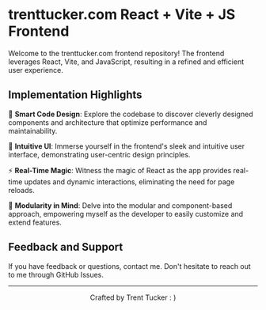 # trenttucker.com React + Vite + JS Frontend

Welcome to the trenttucker.com frontend repository! The frontend leverages React, Vite, and JavaScript, resulting in a refined and efficient user experience.

## Implementation Highlights

🧠 **Smart Code Design**: Explore the codebase to discover cleverly designed components and architecture that optimize performance and maintainability.

🚀 **Intuitive UI**: Immerse yourself in the frontend's sleek and intuitive user interface, demonstrating user-centric design principles.

⚡️ **Real-Time Magic**: Witness the magic of React as the app provides real-time updates and dynamic interactions, eliminating the need for page reloads.

🎨 **Modularity in Mind**: Delve into the modular and component-based approach, empowering myself as the developer to easily customize and extend features.

## Feedback and Support

If you have feedback or questions, contact me. Don't hesitate to reach out to me through GitHub Issues.

---

<p align="center">
  Crafted by Trent Tucker : )
</p>
